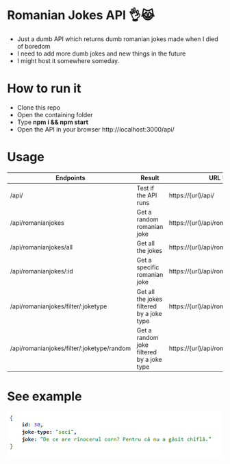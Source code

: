 # Romanian Jokes API 👌😹 
 * Just a dumb API which returns dumb romanian jokes made when I died of boredom
 * I need to add more dumb jokes and new things in the future
 * I might host it somewhere someday.

# How to run it
* Clone this repo
* Open the containing folder
* Type **npm i && npm start**
* Open the API in your browser http://localhost:3000/api/

# Usage

Endpoints | Result | URL Usage Example |
---------- | --- | ------------ |
/api/ | Test if the API runs | https://{url}/api/ |
/api/romanianjokes | Get a random romanian joke | https://{url}/api/romanianjokes |
/api/romanianjokes/all | Get all the jokes | https://{url}/api/romanianjokes/all |
/api/romanianjokes/:id | Get a specific romanian joke | https://{url}/api/romanianjokes/30 |
/api/romanianjokes/filter/:joketype | Get all the jokes filtered by a joke type | https://{url}/api/romanianjokes/filter/seci |
/api/romanianjokes/filter/:joketype/random | Get a random joke filtered by a joke type | https://{url}/api/romanianjokes/filter/seci/random |

# See example

![Example result](https://github.com/tutyamxx/Romanian-Jokes-API/blob/master/randomjokeresult.PNG)
